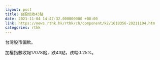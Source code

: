 ```yaml
---
layout: post
title: 台股低收43點
date: 2021-11-04 14:47:32.000000000 +08:00
link: https://news.rthk.hk/rthk/ch/component/k2/1618356-20211104.htm
categories: rthk
---
```


台灣股市偏軟。

加權指數收報17078點，跌43點，跌幅0.25%。
